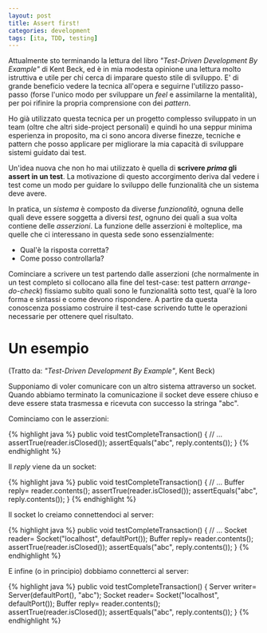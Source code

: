 ```yaml
---
layout: post
title: Assert first!
categories: development
tags: [ita, TDD, testing]
---
```


Attualmente sto terminando la lettura del libro *"Test-Driven Development By Example"* di Kent Beck, ed è in mia modesta opinione una lettura molto istruttiva e utile per chi cerca di imparare questo stile di sviluppo. E' di grande beneficio vedere la tecnica all'opera e seguirne l'utilizzo passo-passo (forse l'unico modo per sviluppare un *feel* e assimilarne la mentalità), per poi rifinire la propria comprensione con dei *pattern*.

Ho già utilizzato questa tecnica per un progetto complesso sviluppato in un team (oltre che altri side-project personali) e quindi ho una seppur minima esperienza in proposito, ma ci sono ancora diverse finezze, tecniche e pattern che posso applicare per migliorare la mia capacità di sviluppare sistemi guidato dai test.

Un'idea nuova che non ho mai utilizzato è quella di **scrivere *prima* gli assert in un test**. La motivazione di questo accorgimento deriva dal vedere i test come un modo per guidare lo sviluppo delle funzionalità che un sistema deve avere. 

In pratica, un *sistema* è composto da diverse *funzionalità*, ognuna delle quali deve essere soggetta a diversi *test*, ognuno dei quali a sua volta contiene delle *asserzioni*. La funzione delle asserzioni è molteplice, ma quelle che ci interessano in questa sede sono essenzialmente:

 - Qual'è la risposta corretta?
 - Come posso controllarla?

Cominciare a scrivere un test partendo dalle asserzioni (che normalmente in un test completo si collocano alla fine del test-case: test pattern *arrange-do-check*) fissiamo subito quali sono le funzionalità sotto test, qual'è la loro forma e sintassi e come devono rispondere. A partire da questa conoscenza possiamo costruire il test-case scrivendo tutte le operazioni necessarie per ottenere quel risultato.

# Un esempio #

(Tratto da: *"Test-Driven Development By Example"*, Kent Beck)

Supponiamo di voler comunicare con un altro sistema attraverso un socket. Quando abbiamo terminato la comunicazione il socket deve essere chiuso e deve essere stata trasmessa e ricevuta con successo la stringa "abc".

Cominciamo con le asserzioni:

{% highlight java %}
public void testCompleteTransaction() {
   // ...
   assertTrue(reader.isClosed());
   assertEquals("abc", reply.contents());
}
{% endhighlight %}

Il *reply* viene da un socket:

{% highlight java %}
public void testCompleteTransaction() {
   // ...
   Buffer reply= reader.contents();
   assertTrue(reader.isClosed());
   assertEquals("abc", reply.contents());
}
{% endhighlight %}

Il socket lo creiamo connettendoci al server:

{% highlight java %}
public void testCompleteTransaction() {
   // ...
   Socket reader= Socket("localhost", defaultPort());
   Buffer reply= reader.contents();
   assertTrue(reader.isClosed());
   assertEquals("abc", reply.contents());
}
{% endhighlight %}

E infine (o in principio) dobbiamo connetterci al server:

{% highlight java %}
public void testCompleteTransaction() {
   Server writer= Server(defaultPort(), "abc");
   Socket reader= Socket("localhost", defaultPort());
   Buffer reply= reader.contents();
   assertTrue(reader.isClosed());
   assertEquals("abc", reply.contents());
}
{% endhighlight %}

